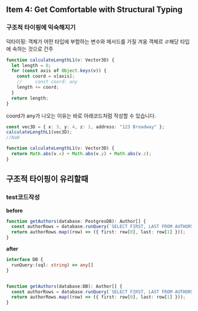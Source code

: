 ## Item 4: Get Comfortable with Structural Typing

### 구조적 타이핑에 익숙해지기

덕타이핑: 객체가 어떤 타입에 부합하는 변수와 메서드를 가질 겨웅 객체르 ㄹ해당 타입에 속하는 것으로 간주

```typescript
function calculateLengthL1(v: Vector3D) {
  let length = 0;
  for (const axis of Object.keys(v)) {
    const coord = v[axis];
    //     const coord: any
    length += coord;
  }
  return length;
}
```

coord가 any가 나오는 이유는 바로 아래코드처럼 작성할 수 있습니다.

```typescript
const vec3D = { x: 3, y: 4, z: 1, address: "123 Broadway" };
calculateLengthL1(vec3D);
//NaN
```

```typescript
function calculateLengthL1(v: Vector3D) {
  return Math.abs(v.x) + Math.abs(v.y) + Math.abs(v.z);
}
```

## 구조적 타이핑이 유리할때

### test코드작성

**before**

```TypeScript
function getAuthors(database: PostgresDB): Author[] {
  const authorRows = database.runQuery(`SELECT FIRST, LAST FROM AUTHORS`);
  return authorRows.map((row) => ({ first: row[0], last: row[1] }));
}
```

**after**

```TypeScript
interface DB {
  runQuery:(sql: string) => any[]
}


function getAuthors(database:DB): Author[] {
  const authorRows = database.runQuery(`SELECT FIRST, LAST FROM AUTHORS`);
  return authorRows.map((row) => ({ first: row[0], last: row[1] }));
}
```
